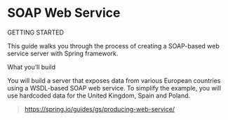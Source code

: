 # SOAP Web Service

GETTING STARTED

This guide walks you through the process of creating a SOAP-based web service server with Spring framework.

What you’ll build

You will build a server that exposes data from various European countries using a WSDL-based SOAP web service.
To simplify the example, you will use hardcoded data for the United Kingdom, Spain and Poland.

> https://spring.io/guides/gs/producing-web-service/

